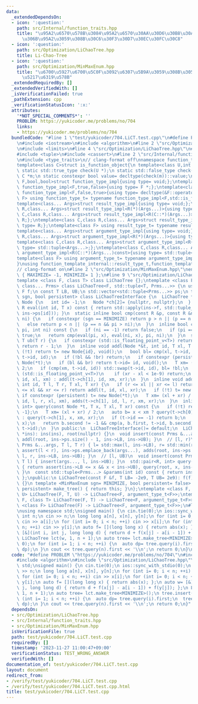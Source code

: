 ```yaml
---
data:
  _extendedDependsOn:
  - icon: ':question:'
    path: src/Internal/function_traits.hpp
    title: "\u95A2\u6570\u578B\u3084\u95A2\u6570\u30AA\u30D6\u30B8\u30A7\u30AF\u30C8\
      \u306B\u95A2\u3059\u308B\u30C6\u30F3\u30D7\u30EC\u30FC\u30C8"
  - icon: ':question:'
    path: src/Optimization/LiChaoTree.hpp
    title: Li-Chao-Tree
  - icon: ':question:'
    path: src/Optimization/MinMaxEnum.hpp
    title: "\u6700\u5927\u6700\u5C0F\u3092\u6307\u5B9A\u3059\u308B\u305F\u3081\u306E\
      \u5217\u6319\u578B"
  _extendedRequiredBy: []
  _extendedVerifiedWith: []
  _isVerificationFailed: true
  _pathExtension: cpp
  _verificationStatusIcon: ':x:'
  attributes:
    '*NOT_SPECIAL_COMMENTS*': ''
    PROBLEM: https://yukicoder.me/problems/no/704
    links:
    - https://yukicoder.me/problems/no/704
  bundledCode: "#line 1 \"test/yukicoder/704.LiCT.test.cpp\"\n#define PROBLEM \"https://yukicoder.me/problems/no/704\"\
    \n#include <iostream>\n#include <algorithm>\n#line 2 \"src/Optimization/LiChaoTree.hpp\"\
    \n#include <limits>\n#line 4 \"src/Optimization/LiChaoTree.hpp\"\n#include <vector>\n\
    #include <tuple>\n#include <cassert>\n#line 2 \"src/Internal/function_traits.hpp\"\
    \n#include <type_traits>\n// clang-format off\nnamespace function_template_internal{\n\
    template<class C>struct is_function_object{\n template<class U,int dummy=(&U::operator(),0)>\
    \ static std::true_type check(U *);\n static std::false_type check(...);\n static\
    \ C *m;\n static constexpr bool value= decltype(check(m))::value;\n};\ntemplate<class\
    \ F,bool,bool>struct function_type_impl{using type= void;};\ntemplate<class F>struct\
    \ function_type_impl<F,true,false>{using type= F *;};\ntemplate<class F>struct\
    \ function_type_impl<F,false,true>{using type= decltype(&F::operator());};\ntemplate<class\
    \ F> using function_type_t= typename function_type_impl<F,std::is_function_v<F>,is_function_object<F>::value>::type;\n\
    template<class... Args>struct result_type_impl{using type= void;};\ntemplate<class\
    \ R,class... Args>struct result_type_impl<R(*)(Args...)>{using type= R;};\ntemplate<class\
    \ C,class R,class... Args>struct result_type_impl<R(C::*)(Args...)>{using type=\
    \ R;};\ntemplate<class C,class R,class... Args>struct result_type_impl<R(C::*)(Args...)const>{using\
    \ type= R;};\ntemplate<class F> using result_type_t= typename result_type_impl<function_type_t<F>>::type;\n\
    template<class... Args>struct argument_type_impl{using type= void;};\ntemplate<class\
    \ R,class... Args>struct argument_type_impl<R(*)(Args...)>{using type= std::tuple<Args...>;};\n\
    template<class C,class R,class... Args>struct argument_type_impl<R(C::*)(Args...)>{using\
    \ type= std::tuple<Args...>;};\ntemplate<class C,class R,class... Args>struct\
    \ argument_type_impl<R(C::*)(Args...)const>{using type= std::tuple<Args...>;};\n\
    template<class F> using argument_type_t= typename argument_type_impl<function_type_t<F>>::type;\n\
    }\nusing function_template_internal::result_type_t,function_template_internal::argument_type_t;\n\
    // clang-format on\n#line 2 \"src/Optimization/MinMaxEnum.hpp\"\nenum MinMaxEnum\
    \ { MAXIMIZE= -1, MINIMIZE= 1 };\n#line 9 \"src/Optimization/LiChaoTree.hpp\"\n\
    template <class F, class T> class LiChaoTree {};\ntemplate <class F, class T,\
    \ class... Prms> class LiChaoTree<F, std::tuple<T, Prms...>> {\n using R= result_type_t<F>;\n\
    \ F f;\n const T LB, UB;\n std::vector<std::tuple<Prms...>> ps;\n template <MinMaxEnum\
    \ sgn, bool persistent> class LiChaoTreeInterface {\n  LiChaoTree *ins;\n  struct\
    \ Node {\n   int id= -1;\n   Node *ch[2]= {nullptr, nullptr};\n  } *root;\n  inline\
    \ R eval(int id, T x) const { return std::apply(ins->f, std::tuple_cat(std::make_tuple(x),\
    \ ins->ps[id])); }\n  static inline bool cmp(const R &p, const R &n, int pi, int\
    \ ni) {\n   if constexpr (sgn == MINIMIZE) return p > n || (p == n && pi > ni);\n\
    \   else return p < n || (p == n && pi > ni);\n  }\n  inline bool cmp(T x, int\
    \ pi, int ni) const {\n   if (ni == -1) return false;\n   if (pi == -1) return\
    \ true;\n   return cmp(eval(pi, x), eval(ni, x), pi, ni);\n  }\n  static inline\
    \ T ub(T r) {\n   if constexpr (std::is_floating_point_v<T>) return r;\n   else\
    \ return r - 1;\n  }\n  inline void addl(Node *&t, int id, T xl, T xr) {\n   if\
    \ (!t) return t= new Node{id}, void();\n   bool bl= cmp(xl, t->id, id), br= cmp(ub(xr),\
    \ t->id, id);\n   if (!bl && !br) return;\n   if constexpr (persistent) t= new\
    \ Node(*t);\n   if (bl && br) return t->id= id, void();\n   T xm= (xl + xr) /\
    \ 2;\n   if (cmp(xm, t->id, id)) std::swap(t->id, id), bl= !bl;\n   if constexpr\
    \ (std::is_floating_point_v<T>)\n    if (xr - xl < 1e-9) return;\n   bl ? addl(t->ch[0],\
    \ id, xl, xm) : addl(t->ch[1], id, xm, xr);\n  }\n  inline void adds(Node *&t,\
    \ int id, T l, T r, T xl, T xr) {\n   if (r <= xl || xr <= l) return;\n   if (l\
    \ <= xl && xr <= r) return addl(t, id, xl, xr);\n   if (!t) t= new Node;\n   else\
    \ if constexpr (persistent) t= new Node(*t);\n   T xm= (xl + xr) / 2;\n   adds(t->ch[0],\
    \ id, l, r, xl, xm), adds(t->ch[1], id, l, r, xm, xr);\n  }\n  inline std::pair<R,\
    \ int> query(const Node *t, T x, T xl, T xr) const {\n   if (!t) return {R(),\
    \ -1};\n   T xm= (xl + xr) / 2;\n   auto b= x < xm ? query(t->ch[0], x, xl, xm)\
    \ : query(t->ch[1], x, xm, xr);\n   if (t->id == -1) return b;\n   R a= eval(t->id,\
    \ x);\n   return b.second != -1 && cmp(a, b.first, t->id, b.second) ? b : std::make_pair(a,\
    \ t->id);\n  }\n public:\n  LiChaoTreeInterface()= default;\n  LiChaoTreeInterface(LiChaoTree\
    \ *ins): ins(ins), root(nullptr) {}\n  void insert(const Prms &...args) { ins->ps.emplace_back(args...),\
    \ addl(root, ins->ps.size() - 1, ins->LB, ins->UB); }\n  // [l, r)\n  void insert(const\
    \ Prms &...args, T l, T r) { l= std::max(l, ins->LB), r= std::min(r, ins->UB),\
    \ assert(l < r), ins->ps.emplace_back(args...), adds(root, ins->ps.size() - 1,\
    \ l, r, ins->LB, ins->UB); }\n  // [l, UB)\n  void insert(const Prms &...args,\
    \ T l) { insert(args..., l, ins->UB); }\n  std::pair<R, int> query(T x) const\
    \ { return assert(ins->LB <= x && x < ins->UB), query(root, x, ins->LB, ins->UB);\
    \ }\n  const std::tuple<Prms...> &params(int id) const { return ins->ps[id]; }\n\
    \ };\npublic:\n LiChaoTree(const F &f, T LB= -2e9, T UB= 2e9): f(f), LB(LB), UB(UB)\
    \ {}\n template <MinMaxEnum sgn= MINIMIZE, bool persistent= false> LiChaoTreeInterface<sgn,\
    \ persistent> make_tree() { return this; }\n};\ntemplate <class F, class T, class\
    \ U> LiChaoTree(F, T, U) -> LiChaoTree<F, argument_type_t<F>>;\ntemplate <class\
    \ F, class T> LiChaoTree(F, T) -> LiChaoTree<F, argument_type_t<F>>;\ntemplate\
    \ <class F> LiChaoTree(F) -> LiChaoTree<F, argument_type_t<F>>;\n#line 5 \"test/yukicoder/704.LiCT.test.cpp\"\
    \nusing namespace std;\nsigned main() {\n cin.tie(0);\n ios::sync_with_stdio(0);\n\
    \ int n;\n cin >> n;\n long long a[n], x[n], y[n];\n for (int i= 0; i < n; ++i)\
    \ cin >> a[i];\n for (int i= 0; i < n; ++i) cin >> x[i];\n for (int i= 0; i <\
    \ n; ++i) cin >> y[i];\n auto f= [](long long x) { return abs(x); };\n auto w=\
    \ [&](int i, int j, long long d) { return d + f(x[j] - a[i - 1]) + f(y[j]); };\n\
    \ LiChaoTree lct(w, 1, n + 1);\n auto tree= lct.make_tree<MINIMIZE>();\n tree.insert(0,\
    \ 0);\n for (int i= 1; i < n; ++i) {\n  auto dp= tree.query(i).first;\n  tree.insert(i,\
    \ dp);\n }\n cout << tree.query(n).first << '\\n';\n return 0;\n}\n"
  code: "#define PROBLEM \"https://yukicoder.me/problems/no/704\"\n#include <iostream>\n\
    #include <algorithm>\n#include \"src/Optimization/LiChaoTree.hpp\"\nusing namespace\
    \ std;\nsigned main() {\n cin.tie(0);\n ios::sync_with_stdio(0);\n int n;\n cin\
    \ >> n;\n long long a[n], x[n], y[n];\n for (int i= 0; i < n; ++i) cin >> a[i];\n\
    \ for (int i= 0; i < n; ++i) cin >> x[i];\n for (int i= 0; i < n; ++i) cin >>\
    \ y[i];\n auto f= [](long long x) { return abs(x); };\n auto w= [&](int i, int\
    \ j, long long d) { return d + f(x[j] - a[i - 1]) + f(y[j]); };\n LiChaoTree lct(w,\
    \ 1, n + 1);\n auto tree= lct.make_tree<MINIMIZE>();\n tree.insert(0, 0);\n for\
    \ (int i= 1; i < n; ++i) {\n  auto dp= tree.query(i).first;\n  tree.insert(i,\
    \ dp);\n }\n cout << tree.query(n).first << '\\n';\n return 0;\n}"
  dependsOn:
  - src/Optimization/LiChaoTree.hpp
  - src/Internal/function_traits.hpp
  - src/Optimization/MinMaxEnum.hpp
  isVerificationFile: true
  path: test/yukicoder/704.LiCT.test.cpp
  requiredBy: []
  timestamp: '2023-11-27 11:00:47+09:00'
  verificationStatus: TEST_WRONG_ANSWER
  verifiedWith: []
documentation_of: test/yukicoder/704.LiCT.test.cpp
layout: document
redirect_from:
- /verify/test/yukicoder/704.LiCT.test.cpp
- /verify/test/yukicoder/704.LiCT.test.cpp.html
title: test/yukicoder/704.LiCT.test.cpp
---
```

